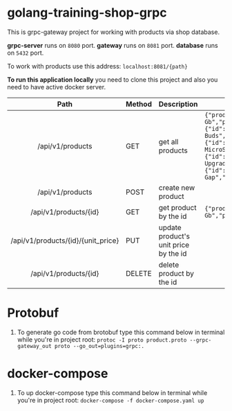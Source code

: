# golang-training-shop-grpc

This is grpc-gateway project for working with products via shop database.

**grpc-server** runs on `8080` port.
**gateway** runs on `8081` port.
**database** runs on `5432` port.

To work with products use this address:
`localhost:8081/{path}`

**To run this application locally** you need to clone this project and also you need to have active docker server.



|             Path            | Method | Description                           | Body example                                                                                                                                                                                                                     |
|:---------------------------:|--------|---------------------------------------|----------------------------------------------------------------------------------------------------------------------------------------------------------------------------------------------------------------------------------|
| /api/v1/products                   | GET    | get all products                      |```{"product":[{"id":"1","name":"Kingston DDR4-1600 8 Gb","productCategoryId":"3","quantity":"15","unitPrice":"$67.00"},{"id":"2","name":"Samsung Galaxy Buds","productCategoryId":"1","quantity":"8","unitPrice":"$120.00"},{"id":"3","name":"Samsung Electronics EVO Select 256GB MicroSDXC","productCategoryId":"1","quantity":"26","unitPrice":"$30.00"},{"id":"4","name":"Windows 10 Pro Upgrade","productCategoryId":"5","quantity":"40","unitPrice":"$100.00"},{"id":"5","name":"Kraus KAG-2MB Dishwasher Air Gap","productCategoryId":"2","quantity":"31","unitPrice":"$25.00"}]}```|
| /api/v1/products                   | POST   | create new product                    |                                                                                                                                                                                                                                  |
| /api/v1/products/{id}              | GET    | get product by the id                 | ```{"product":{"id":"1","name":"Kingston DDR4-1600 8 Gb","productCategoryId":"3","quantity":"15","unitPrice":"$67.00"}}```                                                                                                                                  |
| /api/v1/products/{id}/{unit_price} | PUT    | update product's unit price by the id |                                                                                                                                                                                                                                  |
| /api/v1/products/{id}              | DELETE | delete product by the id              |                                                                                                                                                                                                                                  |

# Protobuf

1. To generate go code from brotobuf type this command below  in terminal while you're in project root:
`protoc -I proto product.proto --grpc-gateway_out proto --go_out=plugins=grpc:.`

# docker-compose

1. To up docker-compose type this  command below in terminal while you're in project root:
`docker-compose -f docker-compose.yaml up`

